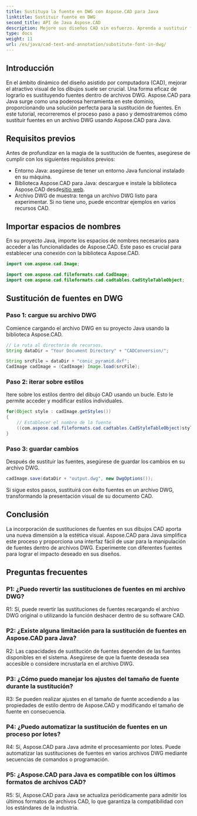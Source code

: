 ```yaml
---
title: Sustituya la fuente en DWG con Aspose.CAD para Java
linktitle: Sustituir fuente en DWG
second_title: API de Java Aspose.CAD
description: Mejore sus diseños CAD sin esfuerzo. Aprenda a sustituir fuentes en archivos DWG usando Aspose.CAD para Java. Guía paso a paso para la perfección visual.
type: docs
weight: 11
url: /es/java/cad-text-and-annotation/substitute-font-in-dwg/
---
```

## Introducción

En el ámbito dinámico del diseño asistido por computadora (CAD), mejorar el atractivo visual de los dibujos suele ser crucial. Una forma eficaz de lograrlo es sustituyendo fuentes dentro de archivos DWG. Aspose.CAD para Java surge como una poderosa herramienta en este dominio, proporcionando una solución perfecta para la sustitución de fuentes. En este tutorial, recorreremos el proceso paso a paso y demostraremos cómo sustituir fuentes en un archivo DWG usando Aspose.CAD para Java.

## Requisitos previos

Antes de profundizar en la magia de la sustitución de fuentes, asegúrese de cumplir con los siguientes requisitos previos:

- Entorno Java: asegúrese de tener un entorno Java funcional instalado en su máquina.
-  Biblioteca Aspose.CAD para Java: descargue e instale la biblioteca Aspose.CAD desde[sitio web](https://releases.aspose.com/cad/java/).
- Archivo DWG de muestra: tenga un archivo DWG listo para experimentar. Si no tiene uno, puede encontrar ejemplos en varios recursos CAD.

## Importar espacios de nombres

En su proyecto Java, importe los espacios de nombres necesarios para acceder a las funcionalidades de Aspose.CAD. Este paso es crucial para establecer una conexión con la biblioteca Aspose.CAD.

```java
import com.aspose.cad.Image;

import com.aspose.cad.fileformats.cad.CadImage;
import com.aspose.cad.fileformats.cad.cadtables.CadStyleTableObject;
```

## Sustitución de fuentes en DWG

### Paso 1: cargue su archivo DWG

Comience cargando el archivo DWG en su proyecto Java usando la biblioteca Aspose.CAD.

```java
// La ruta al directorio de recursos.
String dataDir = "Your Document Directory" + "CADConversion/";

String srcFile = dataDir + "conic_pyramid.dxf";
CadImage cadImage = (CadImage) Image.load(srcFile);
```

### Paso 2: iterar sobre estilos

Itere sobre los estilos dentro del dibujo CAD usando un bucle. Esto le permite acceder y modificar estilos individuales.

```java
for(Object style : cadImage.getStyles())
{
    // Establecer el nombre de la fuente
    ((com.aspose.cad.fileformats.cad.cadtables.CadStyleTableObject)style).setPrimaryFontName("Arial");
}
```

### Paso 3: guardar cambios

Después de sustituir las fuentes, asegúrese de guardar los cambios en su archivo DWG.

```java
cadImage.save(dataDir + "output.dwg", new DwgOptions());
```

Si sigue estos pasos, sustituirá con éxito fuentes en un archivo DWG, transformando la presentación visual de su documento CAD.

## Conclusión

La incorporación de sustituciones de fuentes en sus dibujos CAD aporta una nueva dimensión a la estética visual. Aspose.CAD para Java simplifica este proceso y proporciona una interfaz fácil de usar para la manipulación de fuentes dentro de archivos DWG. Experimente con diferentes fuentes para lograr el impacto deseado en sus diseños.

## Preguntas frecuentes

### P1: ¿Puedo revertir las sustituciones de fuentes en mi archivo DWG?

R1: Sí, puede revertir las sustituciones de fuentes recargando el archivo DWG original o utilizando la función deshacer dentro de su software CAD.

### P2: ¿Existe alguna limitación para la sustitución de fuentes en Aspose.CAD para Java?

R2: Las capacidades de sustitución de fuentes dependen de las fuentes disponibles en el sistema. Asegúrese de que la fuente deseada sea accesible o considere incrustarla en el archivo DWG.

### P3: ¿Cómo puedo manejar los ajustes del tamaño de fuente durante la sustitución?

R3: Se pueden realizar ajustes en el tamaño de fuente accediendo a las propiedades de estilo dentro de Aspose.CAD y modificando el tamaño de fuente en consecuencia.

### P4: ¿Puedo automatizar la sustitución de fuentes en un proceso por lotes?

R4: Sí, Aspose.CAD para Java admite el procesamiento por lotes. Puede automatizar las sustituciones de fuentes en varios archivos DWG mediante secuencias de comandos o programación.

### P5: ¿Aspose.CAD para Java es compatible con los últimos formatos de archivos CAD?

R5: Sí, Aspose.CAD para Java se actualiza periódicamente para admitir los últimos formatos de archivos CAD, lo que garantiza la compatibilidad con los estándares de la industria.
